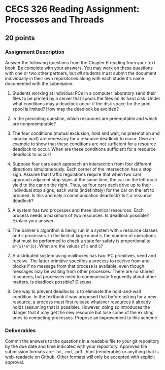 # CECS 326 Reading Assignment: Processes and Threads
## 20 points

### Assignment Description
Answer the following questions from the Chapter 6 reading from your text book. Be complete with your answers. You may work on these questions with one or two other partners, but *all* students must submit the document individually in their own repositories along with each student's name documented with the submission.

1. Students working at individual PCs in a computer laboratory send their files to be printed by a server that spools the files on its hard disk. Under what conditions may a deadlock occur if the disk space for the print spool is limited? How may the deadlock be avoided?

2. In the preceding question, which resources are preemptable and which are nonpreemptable?

3. The four conditions (mutual exclusion, hold and wait, no preemption and circular wait) are necessary for a resource deadlock to occur. Give an example to show that these conditions are not sufficient for a resource deadlock to occur. When are these conditions sufficient for a resource deadlock to occur?

4. Suppose four cars each approach an intersection from four different directions simultaneously. Each corner of the intersection has a stop sign. Assume that traffic regulations require that when two cars approach adjacent stop signs at the same time, the car on the left must yield to the car on the right. Thus, as four cars each drive up to their individual stop signs, each waits (indefinitely) for the car on the left to proceed. Is this anomaly a communication deadlock? Is it a resource deadlock?

5. A system has two processes and three identical resources. Each process needs a maximum of two resources. Is deadlock possible? Explain your answer.

6. The banker's algorithm is being run in a system with `m` resource classes and `n` processes. In the limit of large `m` and `n`, the number of operations that must be performed to check a state for safety is proportional to `m^{a}*n^{b}`. What are the values of `a` and `b`?

7. A distributed system using mailboxes has two IPC primitives, send and receive. The latter primitive specifies a process to receive from and blocks if no message from that process is available, even though messages may be waiting from other processes. There are no shared resources, but processes need to communicate frequently about other matters. Is deadlock possible? Discuss.

8. One way to prevent deadlocks is to eliminate the hold-and-wait condition. In the textbook it was proposed that before asking for a new resource, a process must first release whatever resources it already holds (assuming that is possible). However, doing so introduces the danger that it may get the new resource but lose some of the existing ones to competing processes. Propose an improvement to this scheme.

### Deliverables
Commit the answers to the questions in a readable file to your git repository by the due date and time indicated with your repository. Approved file submission formats are: .txt, .md, .pdf. .html (renderable) or anything that is web-readable on Github. Other formats will only be accepted with explicit approval.
